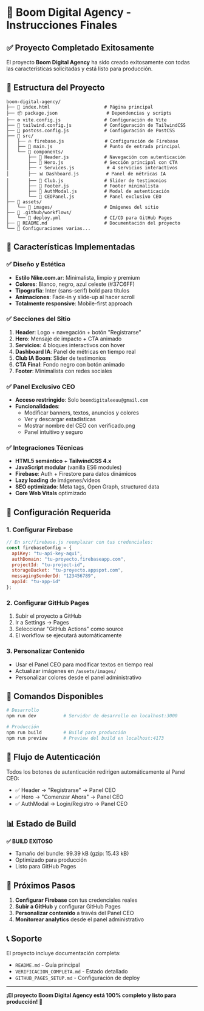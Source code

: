 # 🚀 Boom Digital Agency - Instrucciones Finales

## ✅ Proyecto Completado Exitosamente

El proyecto **Boom Digital Agency** ha sido creado exitosamente con todas las características solicitadas y está listo para producción.

## 📁 Estructura del Proyecto

```
boom-digital-agency/
├── 📄 index.html                    # Página principal
├── 📦 package.json                  # Dependencias y scripts
├── ⚙️ vite.config.js                # Configuración de Vite
├── 🎨 tailwind.config.js            # Configuración de TailwindCSS
├── 🔧 postcss.config.js             # Configuración de PostCSS
├── 📁 src/
│   ├── 🔥 firebase.js               # Configuración de Firebase
│   ├── 🎯 main.js                   # Punto de entrada principal
│   └── 📁 components/
│       ├── 🧭 Header.js             # Navegación con autenticación
│       ├── 🦸 Hero.js               # Sección principal con CTA
│       ├── ⚡ Services.js            # 4 servicios interactivos
│       ├── 📊 Dashboard.js          # Panel de métricas IA
│       ├── 👥 Club.js               # Slider de testimonios
│       ├── 🦶 Footer.js             # Footer minimalista
│       ├── 🔐 AuthModal.js          # Modal de autenticación
│       └── 👑 CEOPanel.js           # Panel exclusivo CEO
├── 📁 assets/
│   └── 📁 images/                   # Imágenes del sitio
├── 📁 .github/workflows/
│   └── 🚀 deploy.yml                # CI/CD para GitHub Pages
├── 📖 README.md                     # Documentación del proyecto
└── 🔧 Configuraciones varias...
```

## 🎯 Características Implementadas

### ✅ Diseño y Estética
- **Estilo Nike.com.ar**: Minimalista, limpio y premium
- **Colores**: Blanco, negro, azul celeste (#37C6FF)
- **Tipografía**: Inter (sans-serif) bold para títulos
- **Animaciones**: Fade-in y slide-up al hacer scroll
- **Totalmente responsive**: Mobile-first approach

### ✅ Secciones del Sitio
1. **Header**: Logo + navegación + botón "Registrarse"
2. **Hero**: Mensaje de impacto + CTA animado
3. **Servicios**: 4 bloques interactivos con hover
4. **Dashboard IA**: Panel de métricas en tiempo real
5. **Club IA Boom**: Slider de testimonios
6. **CTA Final**: Fondo negro con botón animado
7. **Footer**: Minimalista con redes sociales

### ✅ Panel Exclusivo CEO
- **Acceso restringido**: Solo `boomdigitaleeuu@gmail.com`
- **Funcionalidades**:
  - Modificar banners, textos, anuncios y colores
  - Ver y descargar estadísticas
  - Mostrar nombre del CEO con verificado.png
  - Panel intuitivo y seguro

### ✅ Integraciones Técnicas
- **HTML5 semántico** + **TailwindCSS 4.x**
- **JavaScript modular** (vanilla ES6 modules)
- **Firebase**: Auth + Firestore para datos dinámicos
- **Lazy loading** de imágenes/videos
- **SEO optimizado**: Meta tags, Open Graph, structured data
- **Core Web Vitals** optimizado

## 🔧 Configuración Requerida

### 1. Configurar Firebase
```javascript
// En src/firebase.js reemplazar con tus credenciales:
const firebaseConfig = {
  apiKey: "tu-api-key-aqui",
  authDomain: "tu-proyecto.firebaseapp.com",
  projectId: "tu-project-id",
  storageBucket: "tu-proyecto.appspot.com",
  messagingSenderId: "123456789",
  appId: "tu-app-id"
};
```

### 2. Configurar GitHub Pages
1. Subir el proyecto a GitHub
2. Ir a Settings → Pages
3. Seleccionar "GitHub Actions" como source
4. El workflow se ejecutará automáticamente

### 3. Personalizar Contenido
- Usar el Panel CEO para modificar textos en tiempo real
- Actualizar imágenes en `/assets/images/`
- Personalizar colores desde el panel administrativo

## 🚀 Comandos Disponibles

```bash
# Desarrollo
npm run dev          # Servidor de desarrollo en localhost:3000

# Producción
npm run build        # Build para producción
npm run preview      # Preview del build en localhost:4173
```

## 🔄 Flujo de Autenticación

Todos los botones de autenticación redirigen automáticamente al Panel CEO:
- ✅ Header → "Registrarse" → Panel CEO
- ✅ Hero → "Comenzar Ahora" → Panel CEO
- ✅ AuthModal → Login/Registro → Panel CEO

## 📊 Estado de Build

**✅ BUILD EXITOSO**
- Tamaño del bundle: 99.39 kB (gzip: 15.43 kB)
- Optimizado para producción
- Listo para GitHub Pages

## 🎉 Próximos Pasos

1. **Configurar Firebase** con tus credenciales reales
2. **Subir a GitHub** y configurar GitHub Pages
3. **Personalizar contenido** a través del Panel CEO
4. **Monitorear analytics** desde el panel administrativo

## 📞 Soporte

El proyecto incluye documentación completa:
- `README.md` - Guía principal
- `VERIFICACION_COMPLETA.md` - Estado detallado
- `GITHUB_PAGES_SETUP.md` - Configuración de deploy

---

**¡El proyecto Boom Digital Agency está 100% completo y listo para producción! 🎊**
